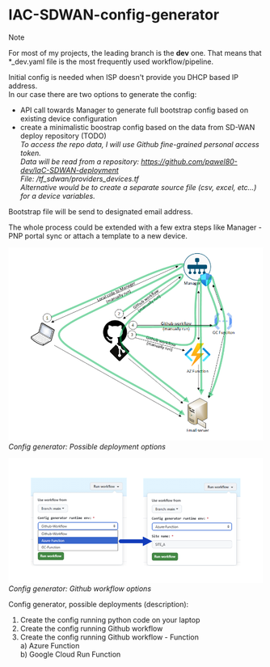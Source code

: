 # IAC-SDWAN-config-generator

> [!NOTE]
> For most of my projects, the leading branch is the **dev** one. That means that *_dev.yaml file is the most frequently used workflow/pipeline.  

Initial config is needed when ISP doesn't provide you DHCP based IP address.  
In our case there are two options to generate the config:  
- API call towards Manager to generate full bootstrap config based on existing device configuration  
- create a minimalistic boostrap config based on the data from SD-WAN deploy repository (TODO)  
_To access the repo data, I will use Github fine-grained personal access token.  
Data will be read from a repository: https://github.com/pawel80-dev/IaC-SDWAN-deployment  
File: /tf_sdwan/providers_devices.tf  
Alternative would be to create a separate source file (csv, excel, etc...) for a device variables._  

Bootstrap file will be send to designated email address.  

The whole process could be extended with a few extra steps like Manager - PNP portal sync or attach a template to a new device.  

![alt text](drawings/cfg_gen_v07.png)  
*Config generator: Possible deployment options*

![alt text](drawings/workflow_opt_v01.png)  
*Config generator: Github workflow options*

Config generator, possible deployments (description):  
1. Create the config running python code on your laptop
2. Create the config running Github workflow
3. Create the config running Github workflow - Function   
   a) Azure Function  
   b) Google Cloud Run Function  
